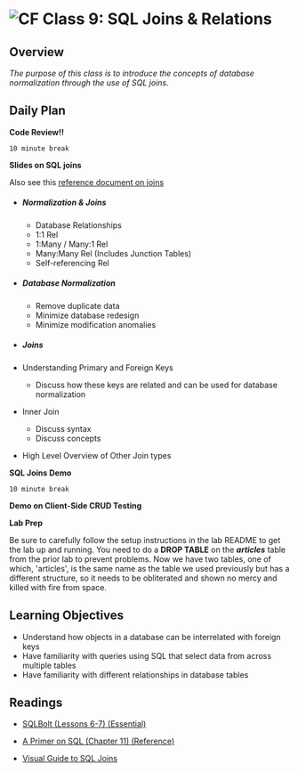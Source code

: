 ![CF](https://i.imgur.com/7v5ASc8.png)  Class 9: SQL Joins & Relations
=======
## Overview
<!-- Provide a general overview of the daily concepts and processes that will be covered in lectures and labs -->

*The purpose of this class is to introduce the concepts of database normalization through the use of SQL joins.*

## Daily Plan

**Code Review!!**

`10 minute break`

**Slides on SQL joins**

Also see this [reference document on joins](joins.md)

- ##### Normalization & Joins

	- Database Relationships
	- 1:1 Rel
	- 1:Many / Many:1 Rel
	- Many:Many Rel (Includes Junction Tables)
	- Self-referencing Rel

- ##### Database Normalization

	- Remove duplicate data
	- Minimize database redesign
	- Minimize modification anomalies

- ##### Joins

- Understanding Primary and Foreign Keys
	- Discuss how these keys are related and can be used for database normalization

- Inner Join
	- Discuss syntax
	- Discuss concepts

- High Level Overview of Other Join types

**SQL Joins Demo**

`10 minute break`

**Demo on Client-Side CRUD Testing**

**Lab Prep**

Be sure to carefully follow the setup instructions in the lab README to get the  lab up and running. You need to do a **DROP TABLE** on the ***articles*** table from the prior lab to prevent problems. Now we have two tables, one of which, 'articles', is the same name as the table we used previously but has a different structure, so it needs to be obliterated and shown no mercy and killed with fire from space.

## Learning Objectives
<!--
ABCD:
  Audience: Program participants
  Behavior: Expected learning/behavior changes/results
  Condition:
    Circumstances that lead to change/result
    When change/result are expected to occur
  Degree: How much change occurs (%) for how many participants (#)
-->

- Understand how objects in a database can be interrelated with foreign keys
- Have familiarity with queries using SQL that select data from across multiple tables
- Have familiarity with different relationships in database tables

## Readings
<!-- List of readings required for this content; readings being completed by the start of this lecture -->

* [SQLBolt (Lessons 6-7) (Essential)](http://sqlbolt.com/lesson/select_queries_with_joins)

* [A Primer on SQL (Chapter 11) (Reference)](https://leanpub.com/aprimeronsql/read#leanpub-auto-understanding-joins)

* [Visual Guide to SQL Joins](http://www.codeproject.com/Articles/33052/Visual-Representation-of-SQL-Joins)
